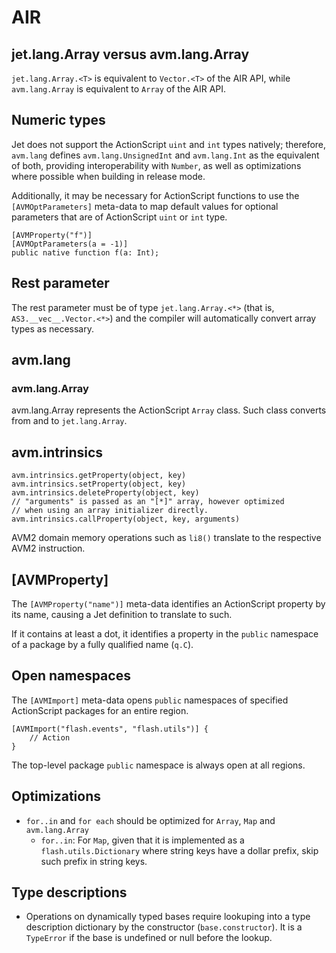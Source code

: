 # AIR

## jet.lang.Array versus avm.lang.Array

`jet.lang.Array.<T>` is equivalent to `Vector.<T>` of the AIR API, while `avm.lang.Array` is equivalent to `Array` of the AIR API.

## Numeric types

Jet does not support the ActionScript `uint` and `int` types natively; therefore, `avm.lang` defines `avm.lang.UnsignedInt` and `avm.lang.Int` as the equivalent of both, providing interoperability with `Number`, as well as optimizations where possible when building in release mode.

Additionally, it may be necessary for ActionScript functions to use the `[AVMOptParameters]` meta-data to map default values for optional parameters that are of ActionScript `uint` or `int` type.

```
[AVMProperty("f")]
[AVMOptParameters(a = -1)]
public native function f(a: Int);
```

## Rest parameter

The rest parameter must be of type `jet.lang.Array.<*>` (that is, `AS3.__vec__.Vector.<*>`) and the compiler will automatically convert array types as necessary.

## avm.lang

### avm.lang.Array

avm.lang.Array represents the ActionScript `Array` class. Such class converts from and to `jet.lang.Array`.

## avm.intrinsics

```
avm.intrinsics.getProperty(object, key)
avm.intrinsics.setProperty(object, key)
avm.intrinsics.deleteProperty(object, key)
// "arguments" is passed as an "[*]" array, however optimized
// when using an array initializer directly.
avm.intrinsics.callProperty(object, key, arguments)
```

AVM2 domain memory operations such as `li8()` translate to the respective AVM2 instruction.

## \[AVMProperty\]

The `[AVMProperty("name")]` meta-data identifies an ActionScript property by its name, causing a Jet definition to translate to such.

If it contains at least a dot, it identifies a property in the `public` namespace of a package by a fully qualified name (`q.C`).

## Open namespaces

The `[AVMImport]` meta-data opens `public` namespaces of specified ActionScript packages for an entire region.

```
[AVMImport("flash.events", "flash.utils")] {
    // Action
}
```

The top-level package `public` namespace is always open at all regions.

## Optimizations

* `for..in` and `for each` should be optimized for `Array`, `Map` and `avm.lang.Array`
  * `for..in`: For `Map`, given that it is implemented as a `flash.utils.Dictionary` where string keys have a dollar prefix, skip such prefix in string keys.

## Type descriptions

* Operations on dynamically typed bases require lookuping into a type description dictionary by the constructor (`base.constructor`). It is a `TypeError` if the base is undefined or null before the lookup.